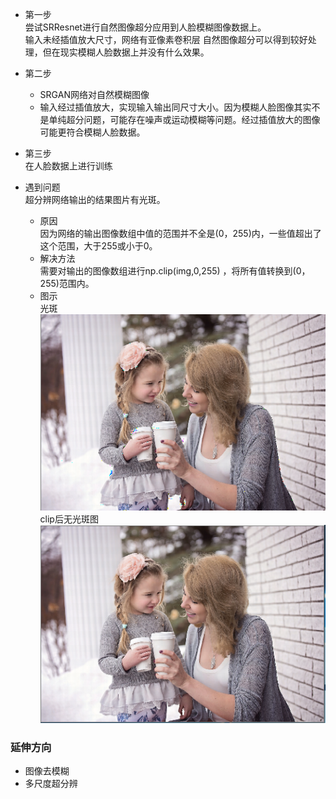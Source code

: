 
- 第一步  
  尝试SRResnet进行自然图像超分应用到人脸模糊图像数据上。  
  输入未经插值放大尺寸，网络有亚像素卷积层
  自然图像超分可以得到较好处理，但在现实模糊人脸数据上并没有什么效果。
- 第二步  
  - SRGAN网络对自然模糊图像  
  - 输入经过插值放大，实现输入输出同尺寸大小。因为模糊人脸图像其实不是单纯超分问题，可能存在噪声或运动模糊等问题。经过插值放大的图像可能更符合模糊人脸数据。
- 第三步  
  在人脸数据上进行训练

- 遇到问题  
  超分辨网络输出的结果图片有光斑。  
  - 原因  
    因为网络的输出图像数组中值的范围并不全是(0，255)内，一些值超出了这个范围，大于255或小于0。
  - 解决方法  
    需要对输出的图像数组进行np.clip(img,0,255) ，将所有值转换到(0，255)范围内。
   - 图示  
     光斑  
     ![enter image description here](https://github.com/sfxz035/DL-Learning/raw/master/picture/gb.png)   
     clip后无光斑图  
     ![enter image description here](https://github.com/sfxz035/DL-Learning/raw/master/picture/wgb.png)   


###  延伸方向  
- 图像去模糊  
- 多尺度超分辨
<!--stackedit_data:
eyJoaXN0b3J5IjpbLTE4MTI0ODE4NjcsLTE0NDkzNjc3MjEsNT
Y5ODA4NTcxLDUwOTg1MjA3NiwtNzc3OTcxNDI3LC02MzI5Mjgy
NDBdfQ==
-->